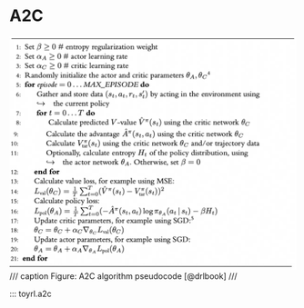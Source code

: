 # A2C

![a2c](../images/a2c.png)
/// caption
Figure: A2C algorithm pseudocode [@drlbook]
///

::: toyrl.a2c
